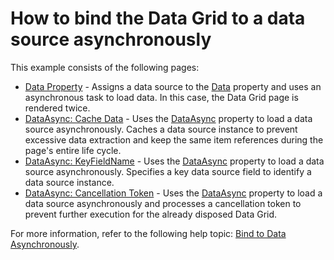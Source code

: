 # How to bind the Data Grid to a data source asynchronously

This example consists of the following pages:
* [Data Property](./CS/DataBindingSamples/Pages/DataProperty.razor) - Assigns a data source to the [Data](https://docs.devexpress.com/Blazor/DevExpress.Blazor.DxDataGrid-1.Data) property and uses an asynchronous task to load data. In this case, the Data Grid page is rendered twice.
* [DataAsync: Cache Data](./CS/DataBindingSamples/Pages/DataAsyncProperty.Cache.razor) - Uses the [DataAsync](https://docs.devexpress.com/Blazor/DevExpress.Blazor.DxDataGrid-1.DataAsync) property to load a data source asynchronously. Caches a data source instance to prevent excessive data extraction and keep the same item references during the page's entire life cycle.
*	[DataAsync: KeyFieldName](./CS/DataBindingSamples/Pages/DataAsyncProperty.KeyFieldName.razor) - Uses the [DataAsync](https://docs.devexpress.com/Blazor/DevExpress.Blazor.DxDataGrid-1.DataAsync) property to load a data source asynchronously. Specifies a key data source field to identify a data source instance.
*	[DataAsync: Cancellation Token](./CS/DataBindingSamples/Pages/DataAsyncProperty.CancellationToken.razor) - Uses the [DataAsync](https://docs.devexpress.com/Blazor/DevExpress.Blazor.DxDataGrid-1.DataAsync) property to load a data source asynchronously and processes a cancellation token to prevent further execution for the already disposed Data Grid.

For more information, refer to the following help topic: [Bind to Data Asynchronously](https://docs.devexpress.com/Blazor/DevExpress.Blazor.DxDataGrid-1#bind-to-data-asynchronously). 


